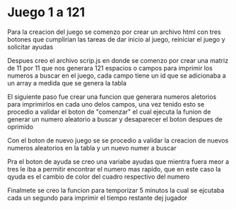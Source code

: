 # Juego 1 a 121

Para la creacion del juego se comenzo por crear un archivo html con tres botones que cumplirian las tareas de dar inicio al juego, reiniciar el juego y solicitar ayudas

Despues creo el archivo scrip.js en donde se comenzo por crear una matriz de 11 por 11 que nos generara 121 espacios o campos para imprimir los numeros a buscar en el juego, cada campo tiene un id que se adicionaba a un array a medida que se genera la tabla

El siguiente paso fue crear una funcion que generara numeros aletorios para imprimirlos en cada uno delos campos, una vez tenido esto se procedio a  validar el boton de "comenzar" el cual ejecuta la funion de generar un numero aleatorio a buscar y desaparecer el boton despues de oprimido

Con el boton de nuevo juego se se procedio a validar la creacion de nuevos numeros aleatorios en la tabla y un nuevo numer a buscar

Pra el boton de ayuda se creo una variabe ayudas que mientra fuera meor a tres le iba a permitir encontrar el numero mas rapido, que en este caso la qyuda es el cambio de color del cuadro respectivo del numero

Finalmete se creo la funcion para temporizar 5 minutos la cual se ejcutaba cada un segundo para imprimir el tiempo restante dej jugador